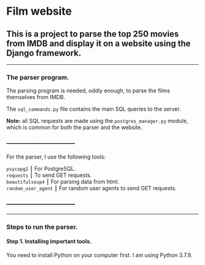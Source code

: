 # Film website

## This is a project to parse the top 250 movies from IMDB and display it on a website using the Django framework.

<hr>

### The parser program.

The parsing program is needed, oddly enough, to parse the films themselves from IMDB.

The ```sql_commands.py``` file contains the main SQL queries to the server.

<b>Note:</b> all SQL requests are made using the ```postgres_manager.py``` module, which is common for both the parser and the website.

### ―――――――――――

For the parser, I use the following tools:

```psycopg2``` ┋ For PostgreSQL.<br/>
```requests``` ┋ To send GET requests.<br/>
```beautifulsoup4``` ┋ For parsing data from html.<br/>
```random_user_agent``` ┋ For random user agents to send GET requests.

### ―――――――――――

<hr>

### Steps to run the parser.
#### Step 1. Installing important tools.

You need to install Python on your computer first. I am using Python 3.7.9.



